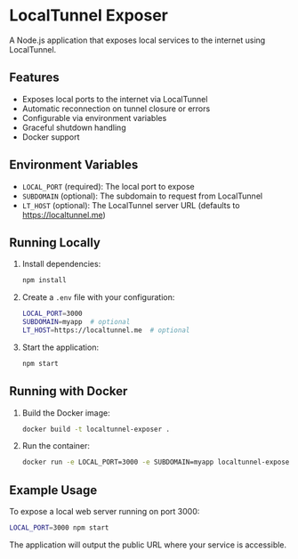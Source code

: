 # LocalTunnel Exposer

A Node.js application that exposes local services to the internet using LocalTunnel.

## Features

- Exposes local ports to the internet via LocalTunnel
- Automatic reconnection on tunnel closure or errors
- Configurable via environment variables
- Graceful shutdown handling
- Docker support

## Environment Variables

- `LOCAL_PORT` (required): The local port to expose
- `SUBDOMAIN` (optional): The subdomain to request from LocalTunnel
- `LT_HOST` (optional): The LocalTunnel server URL (defaults to https://localtunnel.me)

## Running Locally

1. Install dependencies:
   ```bash
   npm install
   ```

2. Create a `.env` file with your configuration:
   ```bash
   LOCAL_PORT=3000
   SUBDOMAIN=myapp  # optional
   LT_HOST=https://localtunnel.me  # optional
   ```

3. Start the application:
   ```bash
   npm start
   ```

## Running with Docker

1. Build the Docker image:
   ```bash
   docker build -t localtunnel-exposer .
   ```

2. Run the container:
   ```bash
   docker run -e LOCAL_PORT=3000 -e SUBDOMAIN=myapp localtunnel-exposer
   ```

## Example Usage

To expose a local web server running on port 3000:

```bash
LOCAL_PORT=3000 npm start
```

The application will output the public URL where your service is accessible. 